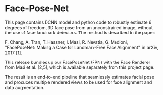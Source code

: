 # Face-Pose-Net
This page contains DCNN model and python code to robustly estimate 6 degrees of freedom, 3D face pose from an unconstrained image, without the use of face landmark detectors. The method is described in the paper:

F. Chang, A. Tran, T. Hassner, I. Masi, R. Nevatia, G. Medioni, "FacePoseNet: Making a Case for Landmark-Free Face Alignment", in arXiv, 2017 [1].

This release bundles up our FacePoseNet (FPN) with the Face Renderer from Masi et al. [2,5], which is available separately from this project page.

The result is an end-to-end pipeline that seamlessly estimates facial pose and produces multiple rendered views to be used for face alignment and data augmentation.
